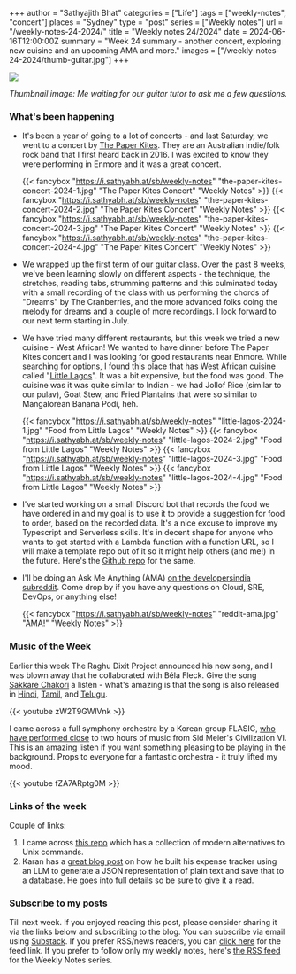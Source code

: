 +++
author = "Sathyajith Bhat"
categories = ["Life"]
tags = ["weekly-notes", "concert"]
places = "Sydney"
type = "post"
series = ["Weekly notes"]
url = "/weekly-notes-24-2024/"
title = "Weekly notes 24/2024"
date = 2024-06-16T12:00:00Z
summary = "Week 24 summary - another concert, exploring new cuisine and an upcoming AMA and more."
images = ["/weekly-notes-24-2024/thumb-guitar.jpg"]
+++

![](thumb-guitar.jpg)

_Thumbnail image: Me waiting for our guitar tutor to ask me a few questions._ 

### What's been happening

* It's been a year of going to a lot of concerts - and last Saturday, we went to a concert by [The Paper Kites](https://www.youtube.com/@thepaperkitesband). They are an Australian indie/folk rock band that I first heard back in 2016. I was excited to know they were performing in Enmore and it was a great concert.

  {{< fancybox "https://i.sathyabh.at/sb/weekly-notes" "the-paper-kites-concert-2024-1.jpg" "The Paper Kites Concert" "Weekly Notes" >}}
  {{< fancybox "https://i.sathyabh.at/sb/weekly-notes" "the-paper-kites-concert-2024-2.jpg" "The Paper Kites Concert" "Weekly Notes" >}}
  {{< fancybox "https://i.sathyabh.at/sb/weekly-notes" "the-paper-kites-concert-2024-3.jpg" "The Paper Kites Concert" "Weekly Notes" >}}
  {{< fancybox "https://i.sathyabh.at/sb/weekly-notes" "the-paper-kites-concert-2024-4.jpg" "The Paper Kites Concert" "Weekly Notes" >}}

* We wrapped up the first term of our guitar class. Over the past 8 weeks, we've been learning slowly on different aspects - the technique, the stretches, reading tabs, strumming patterns and this culminated today with a small recording of the class with us performing the chords of "Dreams" by The Cranberries, and the more advanced folks doing the melody for dreams and a couple of more recordings. I look forward to our next term starting in July.

* We have tried many different restaurants, but this week we tried a new cuisine - West African! We wanted to have dinner before The Paper Kites concert and I was looking for good restaurants near Enmore. While searching for options, I found this place that has West African cuisine called "[Little Lagos](https://maps.app.goo.gl/t7e6brKRe46GhvC87)". It was a bit expensive, but the food was good. The cuisine was it was quite similar to Indian - we had Jollof Rice (similar to our pulav), Goat Stew, and Fried Plantains that were so similar to Mangalorean Banana Podi, heh. 

  {{< fancybox "https://i.sathyabh.at/sb/weekly-notes" "little-lagos-2024-1.jpg" "Food from Little Lagos" "Weekly Notes" >}}
  {{< fancybox "https://i.sathyabh.at/sb/weekly-notes" "little-lagos-2024-2.jpg" "Food from Little Lagos" "Weekly Notes" >}}
  {{< fancybox "https://i.sathyabh.at/sb/weekly-notes" "little-lagos-2024-3.jpg" "Food from Little Lagos" "Weekly Notes" >}}
  {{< fancybox "https://i.sathyabh.at/sb/weekly-notes" "little-lagos-2024-4.jpg" "Food from Little Lagos" "Weekly Notes" >}}

* I've started working on a small Discord bot that records the food we have ordered in and my goal is to use it to provide a suggestion for food to order, based on the recorded data. It's a nice excuse to improve my Typescript and Serverless skills. It's in decent shape for anyone who wants to get started with a Lambda function with a function URL, so I will make a template repo out of it so it might help others (and me!) in the future. Here's the [Github repo](https://github.com/SathyaBhat/hungrycat) for the same.

* I'll be doing an Ask Me Anything (AMA) [on the developersindia subreddit](https://www.reddit.com/r/developersIndia/comments/1dgchur/join_sathyajith_bhat_author_aws_container_hero/). Come drop by if you have any questions on Cloud, SRE, DevOps, or anything else!

  {{< fancybox "https://i.sathyabh.at/sb/weekly-notes" "reddit-ama.jpg" "AMA!" "Weekly Notes" >}}


### Music of the Week

Earlier this week The Raghu Dixit Project announced his new song, and I was blown away that he collaborated with Béla Fleck. Give the song [Sakkare Chakori](https://www.youtube.com/watch?v=-YcMJXzxG40&list=PL4an4gce7LuPwDKdwmVCpFgVlBkges-fF&pp=iAQB8AUBk) a listen - what's amazing is that the song is also released in [Hindi](https://www.youtube.com/watch?v=-YcMJXzxG40&list=PL4an4gce7LuPwDKdwmVCpFgVlBkges-fF), [Tamil](https://youtu.be/b24-58a0g-A?si=tX-ZIdFGtKC0iedF), and [Telugu](https://youtu.be/KTl9EoN9R9s?si=8qzFbpLy4VunU74k). 

{{< youtube zW2T9GWlVnk >}}

I came across a full symphony orchestra by a Korean group FLASIC, [who have performed close](https://www.youtube.com/watch?v=fZA7ARptg0M&list=PL777F6F97DC4ADD07) to two hours of music from Sid Meier's Civilization VI. This is an amazing listen if you want something pleasing to be playing in the background. Props to everyone for a fantastic orchestra - it truly lifted my mood.

{{< youtube fZA7ARptg0M >}}

### Links of the week

Couple of links:

1. I came across [this repo](https://github.com/johnalanwoods/maintained-modern-unix) which has a collection of modern alternatives to Unix commands. 
2. Karan has a [great blog post](https://mrkaran.dev/posts/gullak/) on how he built his expense tracker using an LLM to generate a JSON representation of plain text and save that to a database. He goes into full details so be sure to give it a read. 

### Subscribe to my posts

Till next week. If you enjoyed reading this post, please consider sharing it via the links below and subscribing to the blog. You can subscribe via email using [Substack](https://sathyabhat.substack.com/). If you prefer RSS/news readers, you can [click here](https://sathyabh.at/index.xml) for the feed link. If you prefer to follow only my weekly notes, here's [the RSS feed](https://sathyabh.at/series/weekly-notes/index.xml) for the Weekly Notes series. 